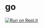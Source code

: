 # go   
[![Run on Repl.it](https://repl.it/badge/github/sweatwork/go)](https://repl.it/github/sweatwork/go)
